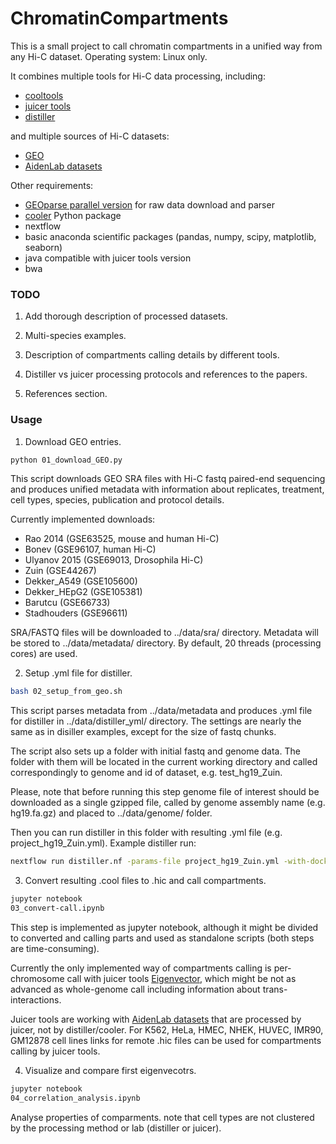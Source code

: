 # ChromatinCompartments

This is a small project to call chromatin compartments in a unified way from any Hi-C dataset. Operating system: Linux only. 

It combines multiple tools for Hi-C data processing, including:

- [cooltools](https://github.com/mirnylab/cooltools/tree/master/cooltools)
- [juicer tools](https://github.com/theaidenlab/juicer/wiki/Juicer-Tools-Quick-Start)
- [distiller](https://github.com/mirnylab/distiller-nf)

and multiple sources of Hi-C datasets:
- [GEO](https://www.ncbi.nlm.nih.gov/geo/)
- [AidenLab datasets](https://aidenlab.org/data.html)

Other requirements: 
- [GEOparse parallel version](https://github.com/agalitsyna/GEOparse) for raw data download and parser
- [cooler](https://github.com/mirnylab/cooler) Python package
- nextflow
- basic anaconda scientific packages (pandas, numpy, scipy, matplotlib, seaborn) 
- java compatible with juicer tools version
- bwa

### TODO

1. Add thorough description of processed datasets.

2. Multi-species examples. 

3. Description of compartments calling details by different tools.

4. Distiller vs juicer processing protocols and references to the papers.

5. References section. 

### Usage
1. Download GEO entries.

```bash
python 01_download_GEO.py
```

This script downloads GEO SRA files with Hi-C fastq paired-end sequencing and produces unified metadata with information about replicates, treatment, cell types, species, publication and protocol details. 

Currently implemented downloads: 
- Rao 2014 (GSE63525, mouse and human Hi-C)
- Bonev (GSE96107, human Hi-C)
- Ulyanov 2015 (GSE69013, Drosophila Hi-C)
- Zuin (GSE44267)
- Dekker_A549 (GSE105600)
- Dekker_HEpG2 (GSE105381)
- Barutcu (GSE66733)
- Stadhouders (GSE96611)

SRA/FASTQ files will be downloaded to ../data/sra/ directory. Metadata will be stored to ../data/metadata/ directory. By default, 20 threads (processing cores) are used. 

2. Setup .yml file for distiller.

```bash
bash 02_setup_from_geo.sh
```

This script parses metadata from ../data/metadata and produces .yml file for distiller in ../data/distiller_yml/ directory.
The settings are nearly the same as in disiller examples, except for the size of fastq chunks. 

The script also sets up a folder with initial fastq and genome data. The folder with them will be located in the current working directory and called correspondingly to genome and id of dataset, e.g. test_hg19_Zuin. 

Please, note that before running this step genome file of interest should be downloaded as a single gzipped file, called by genome assembly name (e.g. hg19.fa.gz) and placed to ../data/genome/ folder.

Then you can run distiller in this folder with resulting .yml file (e.g. project_hg19_Zuin.yml).
Example distiller run: 

```bash
nextflow run distiller.nf -params-file project_hg19_Zuin.yml -with-docker -profile standard
```

3. Convert resulting .cool files to .hic and call compartments. 

```bash
jupyter notebook 
03_convert-call.ipynb
```

This step is implemented as jupyter notebook, although it might be divided to converted and calling parts and used as standalone scripts (both steps are time-consuming). 

Currently the only implemented way of compartments calling is per-chromosome call with juicer tools [Eigenvector](https://github.com/theaidenlab/juicer/wiki/Eigenvector), which might be not as advanced as whole-genome call including information about trans-interactions. 

Juicer tools are working with [AidenLab datasets](https://aidenlab.org/data.html) that are processed by juicer, not by distiller/cooler. For K562, HeLa, HMEC, NHEK, HUVEC, IMR90, GM12878 cell lines links for remote .hic files can be used for compartments calling by juicer tools. 

4. Visualize and compare first eigenvecotrs.

```bash
jupyter notebook 
04_correlation_analysis.ipynb
```

Analyse properties of comparments. note that cell types are not clustered by the processing method or lab (distiller or juicer).

